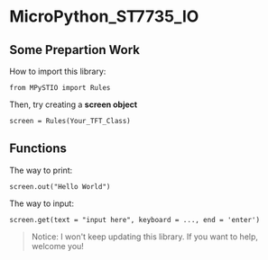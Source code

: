 # MicroPython_ST7735_IO

## Some Prepartion Work
How to import this library:

```from MPySTIO import Rules```

Then, try creating a **screen object**

```screen = Rules(Your_TFT_Class)```

## Functions
The way to print:

```screen.out("Hello World")```

The way to input:

```screen.get(text = "input here", keyboard = ..., end = 'enter')```

> Notice: I won't keep updating this library. If you want to help, welcome you!
